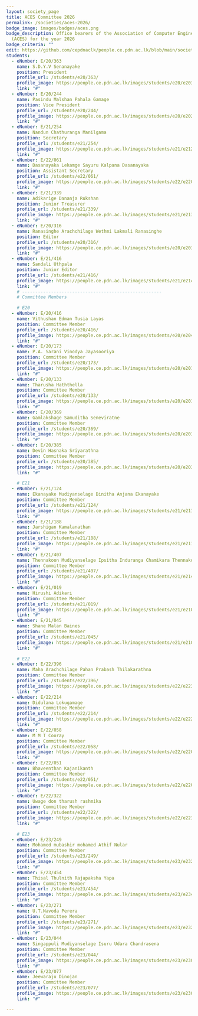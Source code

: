 ```yaml
---
layout: society_page
title: ACES Committee 2026
permalink: /societies/aces-2026/
badge_image: images/badges/aces.png
badge_description: Office bearers of the Association of Computer Engineering Students
  (ACES) for the year 2026
badge_criteria: ""
edit: https://github.com/cepdnaclk/people.ce.pdn.ac.lk/blob/main/societies/aces-2026
students:
  - eNumber: E/20/363
    name: S.D.Y.V Senanayake
    position: President
    profile_url: /students/e20/363/
    profile_image: https://people.ce.pdn.ac.lk/images/students/e20/e20363.jpg
    link: "#"
  - eNumber: E/20/244
    name: Pasindu Malshan Pahala Gamage
    position: Vice President
    profile_url: /students/e20/244/
    profile_image: https://people.ce.pdn.ac.lk/images/students/e20/e20244.jpg
    link: "#"
  - eNumber: E/21/254
    name: Nandun Chathuranga Manilgama
    position: Secretary
    profile_url: /students/e21/254/
    profile_image: https://people.ce.pdn.ac.lk/images/students/e21/e21254.jpg
    link: "#"
  - eNumber: E/22/061
    name: Dasanayaka Lekamge Sayuru Kalpana Dasanayaka
    position: Assistant Secretary
    profile_url: /students/e22/061/
    profile_image: https://people.ce.pdn.ac.lk/images/students/e22/e22061.JPG
    link: "#"
  - eNumber: E/21/339
    name: Adikarige Dananja Rukshan
    position: Junior Treasurer
    profile_url: /students/e21/339/
    profile_image: https://people.ce.pdn.ac.lk/images/students/e21/e21339.jpg
    link: "#"
  - eNumber: E/20/316
    name: Ranasinghe Arachchilage Wethmi Lakmali Ranasinghe
    position: Editor
    profile_url: /students/e20/316/
    profile_image: https://people.ce.pdn.ac.lk/images/students/e20/e20316.jpg
    link: "#"
  - eNumber: E/21/416
    name: Sandali Uthpala
    position: Junior Editor
    profile_url: /students/e21/416/
    profile_image: https://people.ce.pdn.ac.lk/images/students/e21/e21416.jpg
    link: "#"
    # -----------------------------------------------------
    # Committee Members

    # E20
  - eNumber: E/20/416
    name: Vithushan Edman Tusia Layas
    position: Committee Member
    profile_url: /students/e20/416/
    profile_image: https://people.ce.pdn.ac.lk/images/students/e20/e20416.jpg
    link: "#"
  - eNumber: E/20/173
    name: P.A. Sarani Vinodya Jayasooriya
    position: Committee Member
    profile_url: /students/e20/173/
    profile_image: https://people.ce.pdn.ac.lk/images/students/e20/e20173.jpg
    link: "#"
  - eNumber: E/20/133
    name: Tharusha Haththella
    position: Committee Member
    profile_url: /students/e20/133/
    profile_image: https://people.ce.pdn.ac.lk/images/students/e20/e20133.jpg
    link: "#"
  - eNumber: E/20/369
    name: Gamlakshage Samuditha Seneviratne
    position: Committee Member
    profile_url: /students/e20/369/
    profile_image: https://people.ce.pdn.ac.lk/images/students/e20/e20369.jpg
    link: "#"
  - eNumber: E/20/385
    name: Devin Hasnaka Sriyarathna
    position: Committee Member
    profile_url: /students/e20/385/
    profile_image: https://people.ce.pdn.ac.lk/images/students/e20/e20385.jpg
    link: "#"

    # E21
  - eNumber: E/21/124
    name: Ekanayake Mudiyanselage Dinitha Anjana Ekanayake
    position: Committee Member
    profile_url: /students/e21/124/
    profile_image: https://people.ce.pdn.ac.lk/images/students/e21/e21124.jpg
    link: "#"
  - eNumber: E/21/188
    name: Jarshigan Kamalanathan
    position: Committee Member
    profile_url: /students/e21/188/
    profile_image: https://people.ce.pdn.ac.lk/images/students/e21/e21188.jpg
    link: "#"
  - eNumber: E/21/407
    name: Thennakoon Mudiyanselage Ipsitha Induranga Chamikara Thennakoon
    position: Committee Member
    profile_url: /students/e21/407/
    profile_image: https://people.ce.pdn.ac.lk/images/students/e21/e21407.jpg
    link: "#"
  - eNumber: E/21/019
    name: Hirushi Adikari
    position: Committee Member
    profile_url: /students/e21/019/
    profile_image: https://people.ce.pdn.ac.lk/images/students/e21/e21019.jpg
    link: "#"
  - eNumber: E/21/045
    name: Shane Malan Baines
    position: Committee Member
    profile_url: /students/e21/045/
    profile_image: https://people.ce.pdn.ac.lk/images/students/e21/e21045.jpg
    link: "#"

    # E22
  - eNumber: E/22/396
    name: Maha Arachchilage Pahan Prabash Thilakarathna
    position: Committee Member
    profile_url: /students/e22/396/
    profile_image: https://people.ce.pdn.ac.lk/images/students/e22/e22396.JPG
    link: "#"
  - eNumber: E/22/214
    name: Didulana Lokugamage
    position: Committee Member
    profile_url: /students/e22/214/
    profile_image: https://people.ce.pdn.ac.lk/images/students/e22/e22214.JPG
    link: "#"
  - eNumber: E/22/058
    name: M M T Cooray
    position: Committee Member
    profile_url: /students/e22/058/
    profile_image: https://people.ce.pdn.ac.lk/images/students/e22/e22058.JPG
    link: "#"
  - eNumber: E/22/051
    name: Bhaveenthan Kajanikanth
    position: Committee Member
    profile_url: /students/e22/051/
    profile_image: https://people.ce.pdn.ac.lk/images/students/e22/e22051.JPG
    link: "#"
  - eNumber: E/22/322
    name: Uwage don tharush rashmika
    position: Committee Member
    profile_url: /students/e22/322/
    profile_image: https://people.ce.pdn.ac.lk/images/students/e22/e22322.JPG
    link: "#"

    # E23
  - eNumber: E/23/249
    name: Mohamed mubashir mohamed Athif Nular
    position: Committee Member
    profile_url: /students/e23/249/
    profile_image: https://people.ce.pdn.ac.lk/images/students/e23/e23249.jpg
    link: "#"
  - eNumber: E/23/454
    name: Thisal Thulnith Rajapaksha Yapa
    position: Committee Member
    profile_url: /students/e23/454/
    profile_image: https://people.ce.pdn.ac.lk/images/students/e23/e23454.jpg
    link: "#"
  - eNumber: E/23/271
    name: U.T.Navoda Perera
    position: Committee Member
    profile_url: /students/e23/271/
    profile_image: https://people.ce.pdn.ac.lk/images/students/e23/e23271.jpg
    link: "#"
  - eNumber: E/23/044
    name: Singappuli Mudiyanselage Isuru Udara Chandrasena
    position: Committee Member
    profile_url: /students/e23/044/
    profile_image: https://people.ce.pdn.ac.lk/images/students/e23/e23044.jpg
    link: "#"
  - eNumber: E/23/077
    name: Jeewaraju Dinojan
    position: Committee Member
    profile_url: /students/e23/077/
    profile_image: https://people.ce.pdn.ac.lk/images/students/e23/e23077.jpg
    link: "#"

---
```


